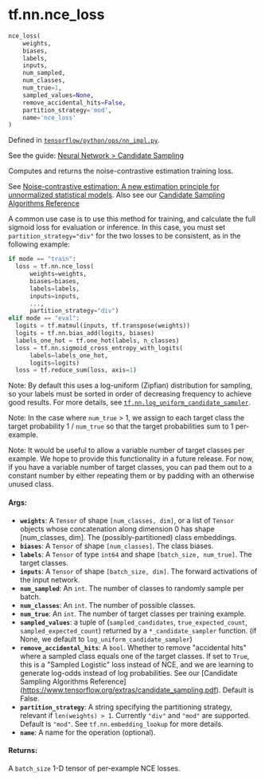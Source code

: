 <div itemscope itemtype="http://developers.google.com/ReferenceObject">
<meta itemprop="name" content="tf.nn.nce_loss" />
</div>

# tf.nn.nce_loss

``` python
nce_loss(
    weights,
    biases,
    labels,
    inputs,
    num_sampled,
    num_classes,
    num_true=1,
    sampled_values=None,
    remove_accidental_hits=False,
    partition_strategy='mod',
    name='nce_loss'
)
```



Defined in [`tensorflow/python/ops/nn_impl.py`](https://www.tensorflow.org/code/tensorflow/python/ops/nn_impl.py).

See the guide: [Neural Network > Candidate Sampling](../../../../api_guides/python/nn.md#Candidate_Sampling)

Computes and returns the noise-contrastive estimation training loss.

See [Noise-contrastive estimation: A new estimation principle for
unnormalized statistical
models](http://www.jmlr.org/proceedings/papers/v9/gutmann10a/gutmann10a.pdf).
Also see our [Candidate Sampling Algorithms
Reference](https://www.tensorflow.org/extras/candidate_sampling.pdf)

A common use case is to use this method for training, and calculate the full
sigmoid loss for evaluation or inference. In this case, you must set
`partition_strategy="div"` for the two losses to be consistent, as in the
following example:

```python
if mode == "train":
  loss = tf.nn.nce_loss(
      weights=weights,
      biases=biases,
      labels=labels,
      inputs=inputs,
      ...,
      partition_strategy="div")
elif mode == "eval":
  logits = tf.matmul(inputs, tf.transpose(weights))
  logits = tf.nn.bias_add(logits, biases)
  labels_one_hot = tf.one_hot(labels, n_classes)
  loss = tf.nn.sigmoid_cross_entropy_with_logits(
      labels=labels_one_hot,
      logits=logits)
  loss = tf.reduce_sum(loss, axis=1)
```

Note: By default this uses a log-uniform (Zipfian) distribution for sampling,
so your labels must be sorted in order of decreasing frequency to achieve
good results.  For more details, see
[`tf.nn.log_uniform_candidate_sampler`](../../tf/nn/log_uniform_candidate_sampler.md).

Note: In the case where `num_true` > 1, we assign to each target class
the target probability 1 / `num_true` so that the target probabilities
sum to 1 per-example.

Note: It would be useful to allow a variable number of target classes per
example.  We hope to provide this functionality in a future release.
For now, if you have a variable number of target classes, you can pad them
out to a constant number by either repeating them or by padding
with an otherwise unused class.

#### Args:

* <b>`weights`</b>: A `Tensor` of shape `[num_classes, dim]`, or a list of `Tensor`
      objects whose concatenation along dimension 0 has shape
      [num_classes, dim].  The (possibly-partitioned) class embeddings.
* <b>`biases`</b>: A `Tensor` of shape `[num_classes]`.  The class biases.
* <b>`labels`</b>: A `Tensor` of type `int64` and shape `[batch_size,
      num_true]`. The target classes.
* <b>`inputs`</b>: A `Tensor` of shape `[batch_size, dim]`.  The forward
      activations of the input network.
* <b>`num_sampled`</b>: An `int`.  The number of classes to randomly sample per batch.
* <b>`num_classes`</b>: An `int`. The number of possible classes.
* <b>`num_true`</b>: An `int`.  The number of target classes per training example.
* <b>`sampled_values`</b>: a tuple of (`sampled_candidates`, `true_expected_count`,
      `sampled_expected_count`) returned by a `*_candidate_sampler` function.
      (if None, we default to `log_uniform_candidate_sampler`)
* <b>`remove_accidental_hits`</b>:  A `bool`.  Whether to remove "accidental hits"
      where a sampled class equals one of the target classes.  If set to
      `True`, this is a "Sampled Logistic" loss instead of NCE, and we are
      learning to generate log-odds instead of log probabilities.  See
      our [Candidate Sampling Algorithms Reference]
      (https://www.tensorflow.org/extras/candidate_sampling.pdf).
      Default is False.
* <b>`partition_strategy`</b>: A string specifying the partitioning strategy, relevant
      if `len(weights) > 1`. Currently `"div"` and `"mod"` are supported.
      Default is `"mod"`. See `tf.nn.embedding_lookup` for more details.
* <b>`name`</b>: A name for the operation (optional).


#### Returns:

  A `batch_size` 1-D tensor of per-example NCE losses.